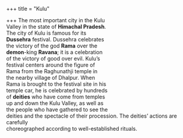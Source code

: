 +++
title = "Kulu"

+++
The most important city in the Kulu  
Valley in the state of **Himachal Pradesh**.  
The city of Kulu is famous for its  
**Dussehra** festival. Dussehra celebrates  
the victory of the god **Rama** over the  
**demon**-king **Ravana**; it is a celebration  
of the victory of good over evil. Kulu’s  
festival centers around the figure of  
Rama from the Raghunathji temple in  
the nearby village of Dhalpur. When  
Rama is brought to the festival site in his  
temple car, he is celebrated by hundreds  
of **deities** who have come from temples  
up and down the Kulu Valley, as well as  
the people who have gathered to see the  
deities and the spectacle of their procession. The deities’ actions are carefully  
choreographed according to well-established rituals.